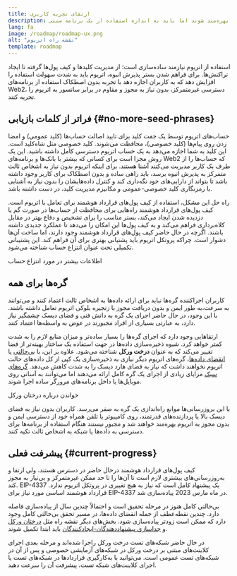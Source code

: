 ```yaml
---
title: ارتقای تجربه کاربری
description: همچنان استفاده از اتریوم برای اکثر افراد بیش از حد پیچیده است. اتریوم باید برای تشویق پذیرش انبوه، موانع ورودش را به شدت کاهش دهد - کاربران باید از مزایای دسترسی غیرمتمرکز، بدون نیاز به مجوز و مقاوم در برابر سانسور به اتریوم بهره‌مند شوند اما باید به اندازه استفاده از یک برنامه سنتی web2 بدون اصطکاک باشد.
lang: fa
image: /roadmap/roadmap-ux.png
alt: "نقشه‌ راه اتریوم"
template: roadmap
---
```


استفاده از اتریوم نیازمند ساده‌سازی است؛ از مدیریت کلیدها و کیف پول‌ها گرفته تا ایجاد تراکنش‌ها. برای فراهم شدن بستر پذیرش انبوه، اتریوم باید به شدت سهولت استفاده را افزایش دهد که به کاربران اجازه دهد با تجربه بدون اصطکاک استفاده از برنامه‌های Web2، دسترسی غیرمتمرکز، بدون نیاز به مجوز و مقاوم در برابر سانسور به اتریوم را تجربه کنند.

## فراتر از کلمات بازیابی \{#no-more-seed-phrases}

حساب‌های اتریوم توسط یک جفت کلید برای تایید اصالت حساب‌ها (کلید عمومی) و امضا زدن روی پیام‌ها (کلید خصوصی)، محافظت می‌شوند. کلید خصوصی مثل شاه‌کلید است. این کلید به شما اجازه می‌دهد به یک حساب اتریوم دسترسی کامل داشته باشید. این یک روش مجزا است برای کسانی که بیشتر با بانک‌ها و برنامه‌های Web2 که حساب‌ها را از طرف یک کاربر مدیریت می‌کنند آشنا هستند. برای اینکه اتریوم بدون نیاز به اشخاص ثالث متمرکز به پذیرش انبوه برسد، باید راهی ساده و بدون اصطکاک برای کاربر وجود داشته باشد تا بتواند از دارایی‌های خود نگه‌داری کند و کنترل داده‌هایشان را بدون نیاز به آشنایی با رمزنگاری کلید خصوصی-عمومی و مکانیزم مدیریت کلید، در دست داشته باشد.

راه حل این مشکل، استفاده از کیف پول‌های قرارداد هوشمند برای تعامل با اتریوم است. کیف‌ پول‌های قرارداد هوشمند راه‌هایی برای محافظت از حساب‌ها در صورت گم یا دزدیده شدن ایجاد می‌کند، بستر مناسب را برای تشخیص و دفاع بهتر در مقابل کلاه‌برداری فراهم می‌کند و به کیف پول‌ها این امکان را می‌دهد تا عملکرد جدیدی داشته باشند. اگرچه در حال حاضر کیف پول‌های قرارداد هوشمند وجود دارند، اما ساخت آن‌ها دشوار است. چراکه پروتکل اتریوم باید پشتیانی بهتری برای آن فراهم کند. این پشتیبانی تکمیلی تحت عنوان انتزاع حساب شناخته می‌شود.

<ButtonLink variant="outline-color" to="/roadmap/account-abstraction/">اطلاعات بیشتر در مورد انتزاع حساب</ButtonLink>

## گره‌ها برای همه

کاربران اجراکننده گره‌ها نباید برای ارائه داده‌ها به اشخاص ثالث اعتماد کنند و می‌توانند به سرعت،به طور ایمن و بدون دریافت مجوز با زنجیره بلوکی اتریوم تعامل داشته باشند. با این وجود، در حال حاضر اجرای یک گره به دانش فنی و فضای دیسک چشمگیر نیاز دارد، به عبارتی بسیاری از افراد مجبورند در عوض به واسطه‌ها اعتماد کنند.

ارتقاهایی وجود دارد که اجرای گره‌ها را بسیار ساده‌تر و میزان منابع لازم را به شدت کمتر خواهد کرد. شیوه ذخیره‌سازی داده‌ها در جهت استفاده یک ساختار بهینه‌تر از فضا تغییر می‌کند که به عنوان **درخت ورکل** شناخته می‌شود. علاوه بر این، با [بی‌حالتی](/roadmap/statelessness) یا [انقضای داده‌ها](/roadmap/statelessness/#data-expiry)، گره‌های اتریوم دیگر نیازی به ذخیره‌سازی یک کپی از کل داده‌های حالت اتریوم نخواهند داشت که نیاز به فضای هارد دیسک را به شدت کاهش می‌دهد. [گره‌های سبک](/developers/docs/nodes-and-clients/light-clients/) مزایای زیادی از اجرای یک گره کامل ارائه می‌دهند اما می‌توانند به آسانی روی موبایل‌ها یا داخل برنامه‌های مرورگر ساده اجرا شوند.

<ButtonLink variant="outline-color" to="/roadmap/verkle-trees/">خواندن درباره درختان ورکل</ButtonLink>

با ابن بروزرسانی‌ها موانع راه‌اندازی یک گره به صفر می‌رسد. کاربران بدون نیاز به فضای دیسک بالا یا پردازنده‌های قدرتمند، روی کامپیوتر یا تلفن همراه خود از دسترسی ایمن و بدون مجوز به اتریوم بهره‌مند خواهند شد و مجبور نیستند هنگام استفاده از برنامه‌ها برای دسترسی به داده‌ها یا شبکه به اشخاص ثالث تکیه کنند.

## پیشرفت فعلی \{#current-progress}

کیف پول‌های قرارداد هوشمند درحال حاضر در دسترس هستند، ولی ارتقا و به‌روزرسانی‌های بیشتری لازم است تا آن‌ها را تا حد ممکن غیرمتمرکز و بی‌نیاز به مجوز کند. EIP-4337 یک پیشنهاد کامل است که نیاز به هیچ تغییری در پروتکل اتریوم ندارد. قرارداد هوشمند اساسی مورد نیاز برای EIP-4337 در ماه مارس 2023 پیاده‌سازی شد.

بی‌حالتی کامل هنوز در مرحله تحقیق است و احتمالاً چندین سال از پیاده‌سازی فاصله دارد. چندین نقطه‌عطف از جمله انقضای داده‌ها، در مسیر تحقق بی‌حالتی کامل وجود دارد که ممکن است زودتر پیاده‌سازی شود. بخش‌های دیگر نقشه راه مثل [درختان ورکل](/roadmap/verkle-trees/) و [جداسازی پیشنهاددهندگان-ایجادکنندگان](/roadmap/pbs/) باید ابتدا تکمیل شوند.

در حال حاضر شبکه‌های تست درخت ورکل راجرا شده‌اند و مرحله بعدی اجرای کلاینت‌های مبتنی بر درخت ورکل در شبکه‌های آزمایشی خصوصی و پس از آن در شبکه‌های تست عمومی است. می‌توانید با به‌کارگیری قراردادها در شبکه‌های تست یا اجرای کلاینت‌های شبکه تست، پیشرفت آن را سرعت دهید.
